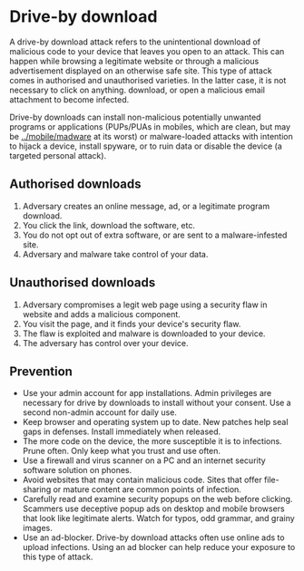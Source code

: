 # Drive-by download

A drive-by download attack refers to the unintentional download of malicious code to your device that leaves you open to an attack. This can happen while browsing a legitimate website or through a malicious advertisement displayed on an otherwise safe site. This type of attack comes in authorised and unauthorised varieties. In the latter case, it is not necessary to click on anything. download, or open a malicious email attachment to become infected.

Drive-by downloads can install non-malicious potentially unwanted programs or applications (PUPs/PUAs in mobiles, which are clean, but may be [../mobile/madware](../mobile/madware.md) at its worst) or malware-loaded attacks with intention to hijack a device, install spyware, or to ruin data or disable the device (a targeted personal attack).

## Authorised downloads

1. Adversary creates an online message, ad, or a legitimate program download.
2. You click the link, download the software, etc.
3. You do not opt out of extra software, or are sent to a malware-infested site.
4. Adversary and malware take control of your data.

## Unauthorised downloads

1. Adversary compromises a legit web page using a security flaw in website and adds a malicious component.
2. You visit the page, and it finds your device's security flaw.
3. The flaw is exploited and malware is downloaded to your device.
4. The adversary has control over your device.

## Prevention

* Use your admin account for app installations. Admin privileges are necessary for drive by downloads to install without your consent. Use a second non-admin account for daily use.
* Keep browser and operating system up to date. New patches help seal gaps in defenses. Install immediately when released.
* The more code on the device, the more susceptible it is to infections. Prune often. Only keep what you trust and use often.
* Use a firewall and virus scanner on a PC and an internet security software solution on phones. 
* Avoid websites that may contain malicious code. Sites that offer file-sharing or mature content are common points of infection. 
* Carefully read and examine security popups on the web before clicking. Scammers use deceptive popup ads on desktop and mobile browsers that look like legitimate alerts. Watch for typos, odd grammar, and grainy images.
* Use an ad-blocker. Drive-by download attacks often use online ads to upload infections. Using an ad blocker can help reduce your exposure to this type of attack.
